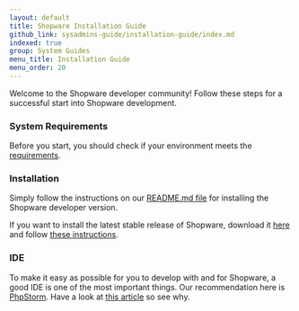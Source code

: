 ```yaml
---
layout: default
title: Shopware Installation Guide
github_link: sysadmins-guide/installation-guide/index.md
indexed: true
group: System Guides
menu_title: Installation Guide
menu_order: 20
---
```


Welcome to the Shopware developer community! Follow these steps for a successful start into Shopware development.

### System Requirements
Before you start, you should check if your environment meets the <a href="{{ site.url }}/sysadmins-guide/system-requirements/">requirements</a>. 

### Installation
Simply follow the instructions on our <a href="https://github.com/shopware/shopware/blob/5.3/README.md#installation-via-git" target="_blank">README.md file</a> for installing the Shopware developer version.

If you want to install the latest stable release of Shopware, download it <a href="http://en.community.shopware.com/Downloads_cat_725.html" target="_blank">here</a> and follow <a href="http://en.community.shopware.com/Shopware-5-Installer_detail_1351_729.html" target="_blank">these instructions</a>.

### IDE
To make it easy as possible for you to develop with and for Shopware, a good IDE is one of the most important things.
Our recommendation here is <a href="https://www.jetbrains.com/phpstorm/" target="_blank">PhpStorm</a>.
Have a look at <a href="{{ site.url }}/developers-guide/phpstorm/">this article</a> so see why.

